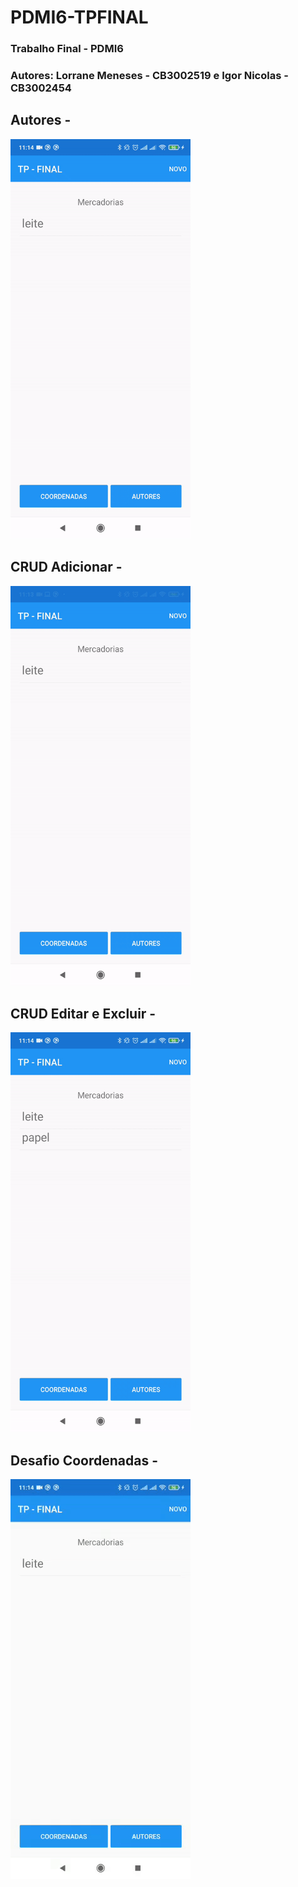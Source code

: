 # PDMI6-TPFINAL
### Trabalho Final - PDMI6
### Autores: Lorrane Meneses - CB3002519 e Igor Nicolas - CB3002454
## Autores - 
<img src="/Gifs/AutoresTPFinal.gif" width="288" height="640"></img>
## CRUD Adicionar - 
<img src="/Gifs/AdicionarTPFINAL.gif" width="288" height="640"></img>
## CRUD Editar e Excluir - 
<img src="/Gifs/EditarExcluirTPFINAL.gif" width="288" height="640"></img>
## Desafio Coordenadas - 
![challange](Gifs/DesafioTPFINAL.gif)
